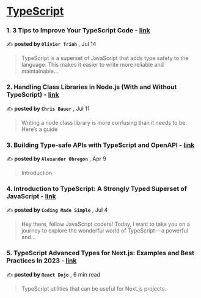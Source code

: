 
<h1><a href=https://medium.com/tag/typescript-tips/recommended target="_blank" rel="noopener noreferrer">TypeScript</a></h1>
<h3>1. 3 Tips to Improve Your TypeScript Code - <a href=https://medium.com/@olivier.trinh?source=tag_recommended_feed---------0-84----------typescript_tips----------4964a3ba_dfa6_404e_abe2_fe4a596541f6------- target="_blank" rel="noopener noreferrer">link</a></h3>

✍️ **posted by `Olivier Trinh`** <date> , Jul 14</date>

<blockquote>TypeScript is a superset of JavaScript that adds type safety to the language. This makes it easier to write more reliable and maintainable…</blockquote>

<h3>2. Handling Class Libraries in Node.js (With and Without TypeScript) - <a href=https://medium.com/@chrisbauer.career?source=tag_recommended_feed---------1-107----------typescript_tips----------4964a3ba_dfa6_404e_abe2_fe4a596541f6------- target="_blank" rel="noopener noreferrer">link</a></h3>

✍️ **posted by `Chris Bauer`** <date> , Jul 11</date>

<blockquote>Writing a node class library is more confusing than it needs to be. Here’s a guide</blockquote>

<h3>3. Building Type-safe APIs with TypeScript and OpenAPI - <a href=https://medium.com/@AlexanderObregon?source=tag_recommended_feed---------2-85----------typescript_tips----------4964a3ba_dfa6_404e_abe2_fe4a596541f6------- target="_blank" rel="noopener noreferrer">link</a></h3>

✍️ **posted by `Alexander Obregon`** <date> , Apr 9</date>

<blockquote>Introduction</blockquote>

<h3>4. Introduction to TypeScript: A Strongly Typed Superset of JavaScript - <a href=https://medium.com/@codingmadesimple?source=tag_recommended_feed---------3-84----------typescript_tips----------4964a3ba_dfa6_404e_abe2_fe4a596541f6------- target="_blank" rel="noopener noreferrer">link</a></h3>

✍️ **posted by `Coding Made Simple`** <date> , Jul 4</date>

<blockquote>Hey there, fellow JavaScript coders! Today, I want to take you on a journey to explore the wonderful world of TypeScript — a powerful and…</blockquote>

<h3>5. TypeScript Advanced Types for Next.js: Examples and Best Practices In 2023 - <a href=https://medium.com/@ayakosayama?source=tag_recommended_feed---------4-85----------typescript_tips----------4964a3ba_dfa6_404e_abe2_fe4a596541f6------- target="_blank" rel="noopener noreferrer">link</a></h3>

✍️ **posted by `React Dojo`** <date> , 6 min read</date>

<blockquote>TypeScript utilities that can be useful for Next.js projects.</blockquote>


